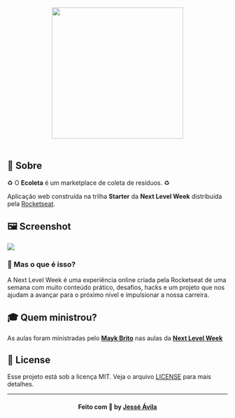 <h3 align="center">
    <img width="300px" src="https://i.imgur.com/thB3TEi.png">
    <br><br>
</h3>

## 🔖 Sobre

♻️ O <strong>Ecoleta</strong> é um marketplace de coleta de resíduos. ♻️

Aplicação web construída na trilha <strong>Starter</strong> da <strong>Next Level Week</strong> distribuída pela [Rocketseat](https://rocketseat.com.br/).

## 🖼 Screenshot

<img src="https://i.imgur.com/ig9ZC9A.png">

### 🤔 Mas o que é isso? 
A Next Level Week é uma experiência online criada pela Rocketseat de uma semana com muito conteúdo prático, desafios, hacks e um projeto que nos ajudam a avançar para o próximo nível e impulsionar a nossa carreira.

## 🎓 Quem ministrou?

As aulas foram ministradas pelo **[Mayk Brito](https://github.com/maykbrito)** nas aulas da **[Next Level Week](https://nextlevelweek.com/)**

## 📝 License

Esse projeto está sob a licença MIT. Veja o arquivo [LICENSE](LICENSE) para mais detalhes.

---

<h4 align="center">
    Feito com 💜 by <a href="https://www.twitter.com/DevJesseAvila" target="_blank">Jessé Ávila</a>
</h4>
